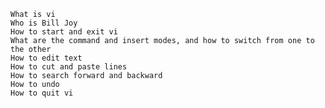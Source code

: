 
    What is vi
    Who is Bill Joy
    How to start and exit vi
    What are the command and insert modes, and how to switch from one to the other
    How to edit text
    How to cut and paste lines
    How to search forward and backward
    How to undo
    How to quit vi

